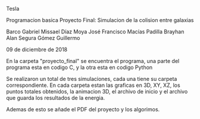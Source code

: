 Tesla

Programacion basica
Proyecto Final: Simulacion de la colision entre galaxias

Barco Gabriel Missael
Díaz Moya José Francisco
Macías Padilla Brayhan Alan
Segura Gómez Guillermo

09 de diciembre de 2018

En la carpeta "proyecto_final" se encuentra el programa, una parte del programa esta en codigo C, y la otra esta en codigo Python

Se realizaron un total de tres simulaciones, cada una tiene su carpeta correspondiente. En cada carpeta estan las graficas en 3D, XY, XZ, los puntos totales obtenidos, la animacion 3D, el archivo de inicio y el archivo que guarda los resultados de la energia.

Ademas de esto se añade el PDF del proyecto y los algorimos.
